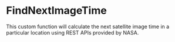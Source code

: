 # FindNextImageTime
This custom function will calculate the next satellite image time in a particular location using REST APIs provided by NASA.
